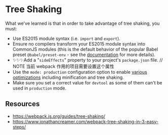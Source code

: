 # Tree Shaking

What we've learned is that in order to take advantage of tree shaking, you must:

- Use ES2015 module syntax (i.e. `import` and `export`).
- Ensure no compilers transform your ES2015 module syntax into CommonJS modules (this is the default behavior of the popular Babel preset `@babel/preset-env` - see the [documentation](https://babeljs.io/docs/en/babel-preset-env#modules) for more details).
- ✨✨✨Add a "`sideEffects`" property to your project's `package.json` file. // NOTE 当前 webpack 作用的项目需要设置这个属性
- Use the `mode: production` configuration option to enable [various optimizations](https://webpack.js.org/configuration/mode/#usage) including minification and tree shaking.
- Make sure you set a correct value for `devtool` as some of them can't be used in `production` mode.

## Resources

- https://webpack.js.org/guides/tree-shaking/
- https://www.jonathancreamer.com/webpack-tree-shaking-in-3-easy-steps/
